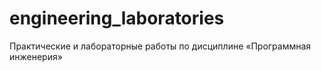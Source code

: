 # engineering_laboratories
Практические и лабораторные работы по дисциплине «Программная инженерия»
